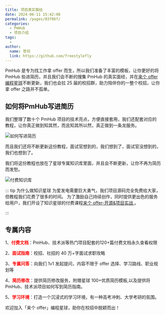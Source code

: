 ```yaml
---
title: 项目真实面经
date: 2024-06-11 15:42:08
permalink: /pages/03f86f/
categories:
  - PmHub
  - 项目介绍
tags:
  - 
author: 
  name: 苍何
  link: https://github.com/freestylefly
---
```


PmHub 是专为找工作拿 offer 而生，所以我们准备了丰富的模板，让你更好的将 PmHub 些进简历，并且我们会不断的搜集 PmHub 的真实面经，并在[来个 offer 编程星球](https://laigeoffer.cn/pages/8429d9/)不断更新，我们也会拉 25 届的校招群，助力陪伴你的一整个校招，让你拿 offer 之路并不孤单。

## 如何将PmHub写进简历

我们整理了数十个 PmHub 项目的技术亮点，方便直接套用，我们还配套对应的教程，让你真正做到知其然，而且知其所以然，真正做到一条龙服务。


![如何写进简历](https://cdn.tobebetterjavaer.com/stutymore/20240611155429.png)

而且我们还将不断更新这份教程，面试官想到的，我们想到了，面试官没想到的，我们也想到了。

我们将这份教程也放在了星球专属知识库里面，并且会不断更新，让你不再为简历而发愁。


![付费知识库](https://cdn.tobebetterjavaer.com/stutymore/20240611170854.png)

::: tip 为什么做知识星球
为爱发电需要巨大勇气，我们项目源码完全免费给大家，但教程我们花费了很多的时间。 为了激励自己持续创作，同时提供更出色的服务给用户，我们开设了知识星球的付费课程[来个 offer-开源&项目实战 ](https://laigeoffer.cn/pages/8429d9/)。

:::


## 专属内容

1、**<span style="color:red;">付费文档</span>**：PmHub、技术派等热门项目配套的120+篇付费文档永久查看权限

2、**<span style="color:red;">面试指南</span>**：校招、社招的 40 万+字面试求职攻略


3、**<span style="color:red;">专属问答</span>**：向我们 1v1 发起提问，内容不限于 offer 选择、学习路线、职业规划等



4、**<span style="color:red;">简历修改</span>**：提供简历修改服务，附赠星球 100+优质简历模板,以及提供将 PmHub、技术派项目如何写到简历指南。

5、**<span style="color:red;">学习环境</span>**：打造一个沉浸式的学习环境，有一种高考冲刺、大学考研的氛围。



欢迎加入「来个 offer」编程星球，助你在校招中脱颖而出！



